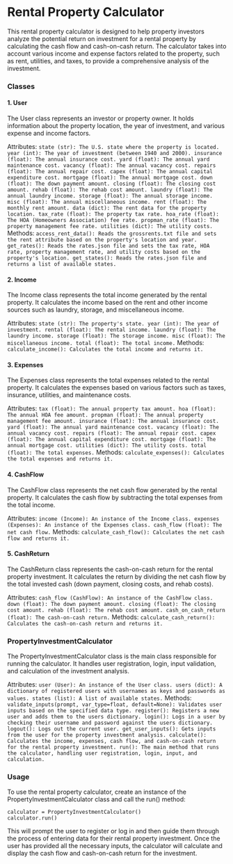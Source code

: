 # Rental Property Calculator
This rental property calculator is designed to help property investors analyze the potential return on investment for a rental property by calculating the cash flow and cash-on-cash return. The calculator takes into account various income and expense factors related to the property, such as rent, utilities, and taxes, to provide a comprehensive analysis of the investment.

### Classes
#### 1. User
The User class represents an investor or property owner. It holds information about the property location, the year of investment, and various expense and income factors.

Attributes:
`
state (str): The U.S. state where the property is located.
year (int): The year of investment (between 1940 and 2000).
insurance (float): The annual insurance cost.
yard (float): The annual yard maintenance cost.
vacancy (float): The annual vacancy cost.
repairs (float): The annual repair cost.
capex (float): The annual capital expenditure cost.
mortgage (float): The annual mortgage cost.
down (float): The down payment amount.
closing (float): The closing cost amount.
rehab (float): The rehab cost amount.
laundry (float): The annual laundry income.
storage (float): The annual storage income.
misc (float): The annual miscellaneous income.
rent (float): The monthly rent amount.
data (dict): The rent data for the property location.
tax_rate (float): The property tax rate.
hoa_rate (float): The HOA (Homeowners Association) fee rate.
propman_rate (float): The property management fee rate.
utilities (dict): The utility costs.
`
Methods:
`
access_rent_data(): Reads the grossrents.txt file and sets the rent attribute based on the property's location and year.
get_rates(): Reads the rates.json file and sets the tax rate, HOA rate, property management rate, and utility costs based on the property's location.
get_states(): Reads the rates.json file and returns a list of available states.
`
#### 2. Income
The Income class represents the total income generated by the rental property. It calculates the income based on the rent and other income sources such as laundry, storage, and miscellaneous income.

Attributes:
`
state (str): The property's state.
year (int): The year of investment.
rental (float): The rental income.
laundry (float): The laundry income.
storage (float): The storage income.
misc (float): The miscellaneous income.
total (float): The total income.
`
Methods:
`
calculate_income(): Calculates the total income and returns it.
`
#### 3. Expenses
The Expenses class represents the total expenses related to the rental property. It calculates the expenses based on various factors such as taxes, insurance, utilities, and maintenance costs.

Attributes:
`
tax (float): The annual property tax amount.
hoa (float): The annual HOA fee amount.
propman (float): The annual property management fee amount.
insurance (float): The annual insurance cost.
yard (float): The annual yard maintenance cost.
vacancy (float): The annual vacancy cost.
repairs (float): The annual repair cost.
capex (float): The annual capital expenditure cost.
mortgage (float): The annual mortgage cost.
utilities (dict): The utility costs.
total (float): The total expenses.
`
Methods:
`
calculate_expenses(): Calculates the total expenses and returns it.
`
#### 4. CashFlow
The CashFlow class represents the net cash flow generated by the rental property. It calculates the cash flow by subtracting the total expenses from the total income.

Attributes:
`
income (Income): An instance of the Income class.
expenses (Expenses): An instance of the Expenses class.
cash_flow (float): The net cash flow.
`
Methods:
`
calculate_cash_flow(): Calculates the net cash flow and returns it.
`
#### 5. CashReturn
The CashReturn class represents the cash-on-cash return for the rental property investment. It calculates the return by dividing the net cash flow by the total invested cash (down payment, closing costs, and rehab costs).

Attributes:
`
cash_flow (CashFlow): An instance of the CashFlow class.
down (float): The down payment amount.
closing (float): The closing cost amount.
rehab (float): The rehab cost amount.
cash_on_cash_return (float): The cash-on-cash return.
`
Methods:
`
calculate_cash_return(): Calculates the cash-on-cash return and returns it.
`
### PropertyInvestmentCalculator
The PropertyInvestmentCalculator class is the main class responsible for running the calculator. It handles user registration, login, input validation, and calculation of the investment analysis.

Attributes:
`
user (User): An instance of the User class.
users (dict): A dictionary of registered users with usernames as keys and passwords as values.
states (list): A list of available states.
`
Methods:
`
validate_inputs(prompt, var_type=float, default=None): Validates user inputs based on the specified data type.
register(): Registers a new user and adds them to the users dictionary.
login(): Logs in a user by checking their username and password against the users dictionary.
logout(): Logs out the current user.
get_user_inputs(): Gets inputs from the user for the property investment analysis.
calculate(): Calculates the income, expenses, cash flow, and cash-on-cash return for the rental property investment.
run(): The main method that runs the calculator, handling user registration, login, input, and calculation.
`
### Usage
To use the rental property calculator, create an instance of the PropertyInvestmentCalculator class and call the run() method:
```
calculator = PropertyInvestmentCalculator()
calculator.run()
```
This will prompt the user to register or log in and then guide them through the process of entering data for their rental property investment. Once the user has provided all the necessary inputs, the calculator will calculate and display the cash flow and cash-on-cash return for the investment.
